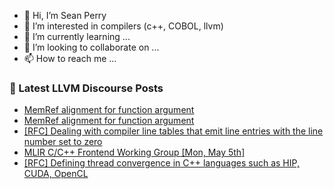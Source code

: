 - 👋 Hi, I’m Sean Perry
- 👀 I’m interested in compilers (c++, COBOL, llvm)
- 🌱 I’m currently learning ...
- 💞️ I’m looking to collaborate on ...
- 📫 How to reach me ...

<!---
s66perry/s66perry is a ✨ special ✨ repository because its `README.md` (this file) appears on your GitHub profile.
You can click the Preview link to take a look at your changes.
--->
### 📕 Latest LLVM Discourse Posts

<!-- DISCOURSE-LLVM:START -->
- [MemRef alignment for function argument](https://discourse.llvm.org/t/memref-alignment-for-function-argument/86174#post_2)
- [MemRef alignment for function argument](https://discourse.llvm.org/t/memref-alignment-for-function-argument/86174#post_1)
- [[RFC] Dealing with compiler line tables that emit line entries with the line number set to zero](https://discourse.llvm.org/t/rfc-dealing-with-compiler-line-tables-that-emit-line-entries-with-the-line-number-set-to-zero/86083#post_7)
- [MLIR C/C++ Frontend Working Group [Mon, May 5th]](https://discourse.llvm.org/t/mlir-c-c-frontend-working-group-mon-may-5th/86171#post_1)
- [[RFC] Defining thread convergence in C++ languages such as HIP, CUDA, OpenCL](https://discourse.llvm.org/t/rfc-defining-thread-convergence-in-c-languages-such-as-hip-cuda-opencl/86169#post_1)
<!-- DISCOURSE-LLVM:END -->
